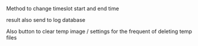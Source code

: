 Method to change timeslot start and end time 

result also send to log database 


Also button to clear temp image / settings for the frequent of deleting temp files